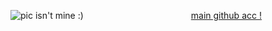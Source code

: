 ![pic isn't mine :)](https://64.media.tumblr.com/b67ecb869c3abb73c0391d25279225b5/a147a80b9f91ba0a-65/s1280x1920/0eca69f58593e64466e82cc97e1e9f3f5a456b56.gifv)
            [main github acc ! ](https://github.com/ANGELICO-DREAMERS)
